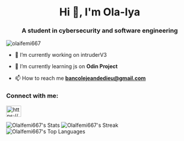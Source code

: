 <h1 align="center">Hi 👋, I'm Ola-Iya</h1>
<h3 align="center">A student in cybersecurity and software engineering </h3>

<p align="left"> <img src="https://komarev.com/ghpvc/?username=olaifemi667&label=Profile%20views&color=0e75b6&style=flat" alt="olaifemi667" /> </p>


- 🔭 I’m currently working on intruderV3

- 🌱 I’m currently learning js on **Odin Project**

- 📫 How to reach me **bancolejeandedieu@gmail.com**


<h3 align="left">Connect with me:</h3>
<p align="left">
<a href="https://linkedin.com/in/https://www.linkedin.com/in/jean-de-dieu-bancole-54b65123b/" target="blank"><img align="center" src="https://raw.githubusercontent.com/rahuldkjain/github-profile-readme-generator/master/src/images/icons/Social/linked-in-alt.svg" alt="https://www.linkedin.com/in/jean-de-dieu-bancole-54b65123b/" height="30" width="40" /></a>
</p>



![OlaIfemi667's Stats](https://github-readme-stats.vercel.app/api?username=OlaIfemi667&theme=vue-dark&show_icons=true&hide_border=true&count_private=true)
![OlaIfemi667's Streak](https://github-readme-streak-stats.herokuapp.com/?user=OlaIfemi667&theme=vue-dark&hide_border=true)
![OlaIfemi667's Top Languages](https://github-readme-stats.vercel.app/api/top-langs/?username=OlaIfemi667&theme=vue-dark&show_icons=true&hide_border=true&layout=compact)

